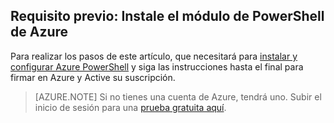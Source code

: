 ## <a name="prerequisite-install-the-azure-powershell-module"></a>Requisito previo: Instale el módulo de PowerShell de Azure
Para realizar los pasos de este artículo, que necesitará para [instalar y configurar Azure PowerShell](../articles/powershell-install-configure.md) y siga las instrucciones hasta el final para firmar en Azure y Active su suscripción.

> [AZURE.NOTE] Si no tienes una cuenta de Azure, tendrá uno. Subir el inicio de sesión para una [prueba gratuita aquí](../articles/active-directory/sign-up-organization.md). 